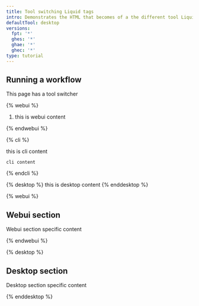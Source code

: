 ```yaml
---
title: Tool switching Liquid tags 
intro: Demonstrates the HTML that becomes of a the different tool Liquid tags like `webui`, `cli`, and `codespaces`
defaultTool: desktop
versions:
  fpt: '*'
  ghes: '*'
  ghae: '*'
  ghec: '*'
type: tutorial
---
```


## Running a workflow

This page has a tool switcher

{% webui %}

1. this is webui content

{% endwebui %}

{% cli %}

this is cli content

```shell
cli content
```

{% endcli %}

{% desktop %}
  this is desktop content
{% enddesktop %}

{% webui %}

## Webui section

Webui section specific content

{% endwebui %}

{% desktop %}

## Desktop section

Desktop section specific content

{% enddesktop %}
